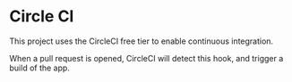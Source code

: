 # Circle CI
This project uses the CircleCI free tier to enable continuous integration.

When a pull request is opened, CircleCI will detect this hook, and trigger a build of the app.

